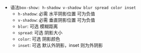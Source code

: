 - 语法`box-show: h-shadow v-shadow blur spread color inset`
  - `h-shadow`: 必需 水平阴影位置 可为负值
  - `v-shadow`: 必需 垂直阴影位置 可为负值
  - `blur`: 可选 模糊距离
  - `spread`: 可选 阴影大小
  - `color`: 可选 阴影颜色
  - `inset`: 可选 默认外阴影，inset 则为外阴影
